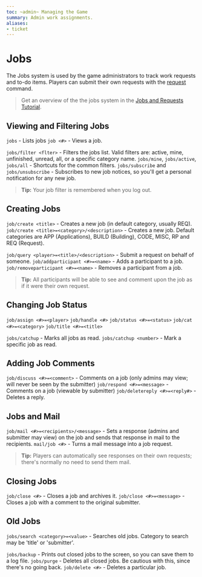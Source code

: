 ```yaml
---
toc: ~admin~ Managing the Game
summary: Admin work assignments.
aliases:
- ticket
---
```

# Jobs

The Jobs system is used by the game administrators to track work requests and to-do items.  Players can submit their own requests with the [request](/help/requests) command.

> Get an overview of the the jobs system in the [Jobs and Requests Tutorial](/help/jobs_tutorial).

## Viewing  and Filtering Jobs

`jobs` - Lists jobs
`job <#>` - Views a job.

`jobs/filter <flter>` - Filters the jobs list. Valid filters are: active, mine, unfinished, unread, all, or a specific category name.
`jobs/mine`, `jobs/active`, `jobs/all` - Shortcuts for the common filters.
`jobs/subscribe` and `jobs/unsubscribe` - Subscribes to new job notices, so you'll get a personal notification for any new job.

> **Tip:** Your job filter is remembered when you log out.

## Creating Jobs

`job/create <title>` - Creates a new job (in default category, usually REQ).
`job/create <title>=<category>/<description>` - Creates a new job. Default categories are APP (Applications), BUILD (Building), CODE, MISC, RP and REQ (Request).

`job/query <player>=<title>/<description>` - Submit a request on behalf of someone.
`job/addparticipant <#>=<name>` - Adds a participant to a job.
`job/removeparticipant <#>=<name>` - Removes a participant from a job.

> **Tip:** All participants will be able to see and comment upon the job as if it were their own request.

## Changing Job Status

`job/assign <#>=<player>`                  `job/handle <#>`
`job/status <#>=<status>`                  `job/cat <#>=<category>`
`job/title <#>=<title>`   

`jobs/catchup` - Marks all jobs as read.
`jobs/catchup <number>` - Mark a specific job as read.

## Adding Job Comments

`job/discuss <#>=<comment>` - Comments on a job (only admins may view; will never be seen by the submitter)
`job/respond <#>=<message>` - Comments on a job (viewable by submitter)
`job/deletereply <#>=<reply#>` - Deletes a reply.

## Jobs and Mail

`job/mail <#>=<recipients>/<message>` - Sets a response (admins and submitter may view) on the job and sends that response in mail to the recipients.
`mail/job <#>` - Turns a mail message into a job request.

> **Tip:** Players can automatically see responses on their own requests; there's normally no need to send them mail.

## Closing Jobs

`job/close <#>` - Closes a job and archives it.
`job/close <#>=<message>` - Closes a job with a comment to the original submitter.

## Old  Jobs

`jobs/search <category>=<value>` - Searches old jobs. Category to search may be 'title' or 'submitter'.

`jobs/backup` - Prints out closed jobs to the screen, so you can save them to a log file.
`jobs/purge` - Deletes all closed jobs.  Be cautious with this, since there's no going back.
`job/delete <#>` - Deletes a particular job.
